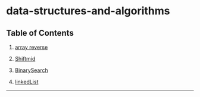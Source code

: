 # data-structures-and-algorithms


## Table of Contents
1. [array reverse](https://github.com/waleed-401-advanced-javascript/data-structures-and-algorithms/pull/7)

2. [Shiftmid](https://github.com/waleed-401-advanced-javascript/data-structures-and-algorithms/pull/8)

3. [BinarySearch](https://github.com/waleed-401-advanced-javascript/data-structures-and-algorithms/pull/9)

5. [linkedList](https://github.com/waleed-401-advanced-javascript/data-structures-and-algorithms/pull/10)

____________________________________________

